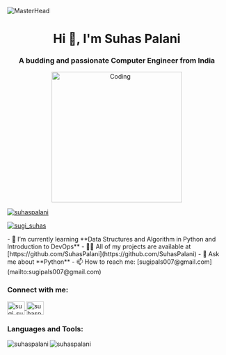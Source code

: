 <!-- Header -->
![MasterHead](https://media1.giphy.com/media/v1.Y2lkPTc5MGI3NjExZWNkNzIxNGEzNWMyOGVhYjE4MGNjYTJmM2Q5YWJjMDlkZDBiY2EwZiZjdD1n/RbDKaczqWovIugyJmW/giphy.gif)

<!-- Introduction -->
<h1 align="center">Hi 👋, I'm Suhas Palani</h1>
<h3 align="center">A budding and passionate Computer Engineer from India</h3>

<!-- Coding GIF -->
<div align="center">
  <img alt="Coding" width="300" src="https://media4.giphy.com/media/HscDLzkO8EOTmgkhQP/200w.webp?cid=ecf05e47dg25n6tzqjmzrmptzwl5ekrsiabjf8odkf4gdbaj&rid=200w.webp&ct=g">
</div>



<!-- GitHub Trophies -->
<p align="left">
  <a href="https://github.com/ryo-ma/github-profile-trophy">
    <img src="https://github-profile-trophy.vercel.app/?username=suhaspalani" alt="suhaspalani" />
  </a>
</p>

<!-- Twitter Badge -->
<p align="left">
  <a href="https://twitter.com/sugi_suhas" target="blank">
    <img src="https://img.shields.io/twitter/follow/sugi_suhas?logo=twitter&style=for-the-badge" alt="sugi_suhas" />
  </a>
</p>
<!-- Learning and Projects -->
- 🌱 I’m currently learning **Data Structures and Algorithm in Python and Introduction to DevOps**
- 👨‍💻 All of my projects are available at [https://github.com/SuhasPalani](https://github.com/SuhasPalani)
- 💬 Ask me about **Python**
- 📫 How to reach me: [sugipals007@gmail.com](mailto:sugipals007@gmail.com)

<!-- Connect with me -->
<h3 align="left">Connect with me:</h3>
<p align="left">
  <a href="https://twitter.com/sugi_suhas" target="blank">
    <img align="center" src="https://raw.githubusercontent.com/rahuldkjain/github-profile-readme-generator/master/src/images/icons/Social/twitter.svg" alt="sugi_suhas" height="30" width="40" />
  </a>
  <a href="https://linkedin.com/in/suhaspalani" target="blank">
    <img align="center" src="https://raw.githubusercontent.com/rahuldkjain/github-profile-readme-generator/master/src/images/icons/Social/linked-in-alt.svg" alt="suhaspalani" height="30" width="40" />
  </a>
  <!-- Add other social media links -->
</p>

<!-- Languages and Tools -->
<h3 align="left">Languages and Tools:</h3>
<p align="left">
  <!-- Add icons for languages and tools -->
</p>

<!-- GitHub Stats -->
<p>
  <img align="left" src="https://github-readme-stats.vercel.app/api/top-langs?username=suhaspalani&show_icons=true&locale=en&layout=compact" alt="suhaspalani" />
</p>

<!-- GitHub Streak Stats -->
<p align="left">
  <img src="https://github-readme-streak-stats.herokuapp.com/?user=SuhasPalani&theme=dark" alt="suhaspalani" />
</p>
